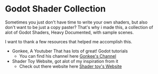 # Godot Shader Collection

Sometimes you just don't have time to write your own shaders, but also don't want to be just a copy paster?
That's why i made this, a collection of alot of Godot Shaders, Heavy Documented, with sample scenes.

I want to thank a few resources that helped me accomplish this.

- Gonkee, A Youtuber That has lots of great! Godot tutorials
  - You can find his channel here [Gonkee's Channel](https://www.youtube.com/channel/UCJqCPFHdbc6443G3Sz6VYDw)
- Shader Toy Website, got alot of my inspiration from it
  - Check out there website here [Shader toy's Website](https://www.shadertoy.com/)

